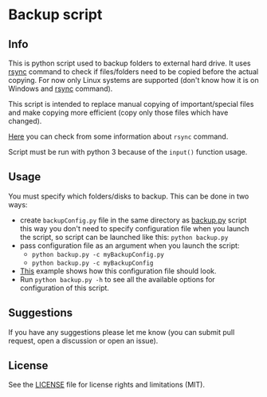 # Backup script
## Info
This is python script used to backup folders to external hard drive.
It uses [rsync](./rsync.md) command to check if files/folders need to be copied before the actual copying.
For now only Linux systems are supported (don't know how it is on Windows and [rsync](./rsync.md) command).

This script is intended to replace manual copying of important/special files and make copying more
efficient (copy only those files which have changed).

[Here](./rsync.md) you can check from some information about `rsync` command.

Script must be run with python 3 because of the `input()` function usage.

## Usage
You must specify which folders/disks to backup. This can be done in two ways:
- create `backupConfig.py` file in the same directory as [backup.py](.backup.py) script
  this way you don't need to specify configuration file when you launch the script,
  so script can be launched like this: `python backup.py`
- pass configuration file as an argument when you launch the script:
  - `python backup.py -c myBackupConfig.py`
  - `python backup.py -c myBackupConfig`
- [This](./exampleBackupConfig.py) example shows how this configuration file should look.
- Run `python backup.py -h` to see all the available options for configuration of this script.

## Suggestions
If you have any suggestions please let me know (you can submit pull request, open a discussion or
open an issue).

## License
See the [LICENSE](./LICENSE.md) file for license rights and limitations (MIT).
